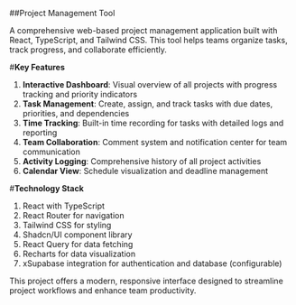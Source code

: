 ##Project Management Tool


A comprehensive web-based project management application built with React, TypeScript, and Tailwind CSS. This tool helps teams organize tasks, track progress, and collaborate efficiently.



#**Key Features**

1) **Interactive Dashboard**: Visual overview of all projects with progress tracking and priority indicators
2) **Task Management**: Create, assign, and track tasks with due dates, priorities, and dependencies
3) **Time Tracking**: Built-in time recording for tasks with detailed logs and reporting
4) **Team Collaboration**: Comment system and notification center for team communication
5) **Activity Logging**: Comprehensive history of all project activities
6) **Calendar View**: Schedule visualization and deadline management



#**Technology Stack**

1) React with TypeScript
2) React Router for navigation
3) Tailwind CSS for styling
4) Shadcn/UI component library
5) React Query for data fetching
6) Recharts for data visualization
7) xSupabase integration for authentication and database (configurable)


This project offers a modern, responsive interface designed to streamline project workflows and enhance team productivity.
